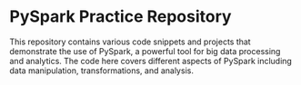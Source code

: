 # PySpark Practice Repository

This repository contains various code snippets and projects that demonstrate the use of PySpark, a powerful tool for big data processing and analytics. The code here covers different aspects of PySpark including data manipulation, transformations, and analysis.
